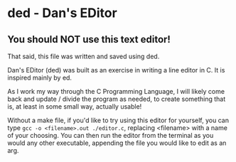 # ded - Dan's EDitor
## You should NOT use this text editor!

That said, this file was written and saved using ded.

Dan's EDitor (ded) was built as an exercise in writing a line editor in C. It is
inspired mainly by ed.

As I work my way through the C Programming Language, I will likely come back and
update / divide the program as needed, to create something that is, at least
in some small way, actually usable!

Without a make file, if you'd like to try using this editor for yourself, you
can type `gcc -o <filename>.out ./editor.c`, replacing \<filename\> with a name
of your choosing. You can then run the editor from the terminal as you would
any other executable, appending the file you would like to edit as an arg.
